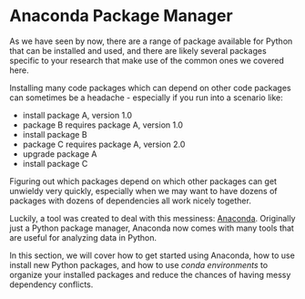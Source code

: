 # Anaconda Package Manager

As we have seen by now, there are a range of package available for Python that can be installed and used, and there are likely several packages specific to your research that make use of the common ones we covered here.

Installing many code packages which can depend on other code packages can sometimes be a headache - especially if you run into a scenario like:

- install package A, version 1.0
- package B requires package A, version 1.0
- install package B
- package C requires package A, version 2.0
- upgrade package A
- install package C

Figuring out which packages depend on which other packages can get unwieldy very quickly, especially when we may want to have dozens of packages with dozens of dependencies all work nicely together.

Luckily, a tool was created to deal with this messiness: [Anaconda](https://www.anaconda.com/). Originally just a Python package manager, Anaconda now comes with many tools that are useful for analyzing data in Python.

In this section, we will cover how to get started using Anaconda, how to use install new Python packages, and how to use *conda environments* to organize your installed packages and reduce the chances of having messy dependency conflicts.
